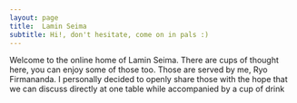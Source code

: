 ```yaml
---
layout: page
title:  Lamin Seima
subtitle: Hi!, don't hesitate, come on in pals :)
---
```


Welcome to the online home of Lamin Seima. 
There are cups of thought here, you can enjoy some of those too. 
Those are served by me, Ryo Firmananda. 
I personally decided to openly share those with the hope that we can discuss directly at one table while accompanied by a cup of drink
